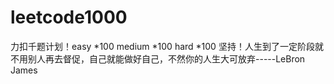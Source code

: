 # leetcode1000
力扣千题计划！easy *100 medium *100  hard *100
坚持！人生到了一定阶段就不用别人再去督促，自己就能做好自己，不然你的人生大可放弃-----LeBron James
